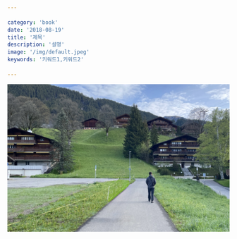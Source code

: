 ```yaml
---

category: 'book'
date: '2018-08-19'
title: '제목'
description: '설명'
image: '/img/default.jpeg'
keywords: '키워드1,키워드2'

---
```


![이미지넣는법](/img/default.jpeg "이미지넣는법")